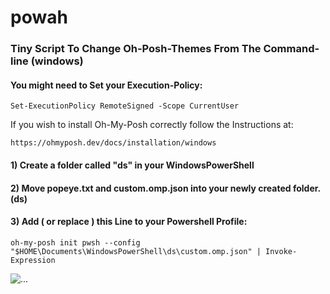 # powah
### Tiny Script To Change Oh-Posh-Themes From The Command-line (windows)
#### You might need to Set your Execution-Policy:
```
Set-ExecutionPolicy RemoteSigned -Scope CurrentUser
```
If you wish to install Oh-My-Posh correctly follow the Instructions at:
```
https://ohmyposh.dev/docs/installation/windows
```


#### 1) Create a folder called "ds" in your WindowsPowerShell 
#### 2) Move popeye.txt and custom.omp.json into your newly created folder. (ds)
#### 3) Add ( or replace ) this Line to your Powershell Profile: 
```
oh-my-posh init pwsh --config "$HOME\Documents\WindowsPowerShell\ds\custom.omp.json" | Invoke-Expression
```

![![...](https://img.youtube.com/vi/VID/0.jpg)](https://www.youtube.com/watch?v=VID)
